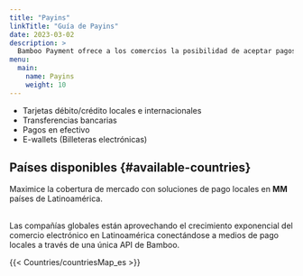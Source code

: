 ```yaml
---
title: "Payins"
linkTitle: "Guía de Payins"
date: 2023-03-02
description: >
  Bamboo Payment ofrece a los comercios la posibilidad de aceptar pagos soportando todos los medios de pago disponibles en cada país.
menu:
  main:
    name: Payins
    weight: 10     
---
```


* Tarjetas débito/crédito locales e internacionales
* Transferencias bancarias
* Pagos en efectivo
* E-wallets (Billeteras electrónicas)


## Países disponibles {#available-countries}
<div id="countries">Maximice la cobertura de mercado con soluciones de pago locales en <strong>MM</strong> países de Latinoamérica.</div><br>

Las compañías globales están aprovechando el crecimiento exponencial del comercio electrónico en Latinoamérica conectándose a medios de pago locales a través de una única API de Bamboo.

 {{< Countries/countriesMap_es >}}

 <script>
  window.onload = function() {
    document.getElementById('countries').innerHTML = document.getElementById('countries').innerHTML.replace('MM', document.getElementsByClassName('map-point').length);
  }
</script>
